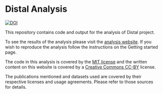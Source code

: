 # Distal Analysis

[![DOI](https://zenodo.org/badge/DOI/10.5281/zenodo.14516944.svg)](https://zenodo.org/records/14516944)

This repository contains code and output for the analysis of Distal project. 

To see the results of the analysis please visit the [analysis website][website].
If you wish to reproduce the analysis follow the instructions on the Getting
started page.

The code in this analysis is covered by the [MIT license][mit] and the written
content on this website is covered by a [Creative Commons CC-BY][cc] license.

The publications mentioned and datasets used are covered by their respective 
licenses and usage agreements. Please refer to those sources for details.

[website]: https://chuang1118.github.io/distal.github.io/DISTAL/ "Analysis website"
[mit]: https://choosealicense.com/licenses/mit/ "MIT License"
[cc]: https://creativecommons.org/licenses/by/4.0/ "CC-BY License"
